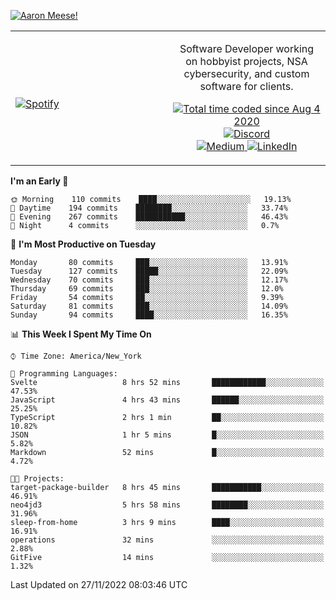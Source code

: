 [![Aaron Meese!](https://user-images.githubusercontent.com/17814535/88975338-a2aabf00-d27f-11ea-963f-8a19608716b4.png)](https://github.com/ajmeese7/readme-ascii "README ASCII")

<!-- Modified from project here: https://github.com/novatorem/novatorem -->
<table width="100%">
  <tr>
  <td width="50%">

&nbsp; <br> [![Spotify](https://ajmeese7.vercel.app/api/spotify)](https://open.spotify.com/user/ajmeese)

  </td>
  <td width="50%">
    <p align="center">
    Software Developer working on hobbyist projects, NSA cybersecurity, and custom software for clients.
    </p>
    <p align="center">
      <a href="https://wakatime.com/@f726891d-3b02-46cd-9b60-e8c59f9e2b14">
        <img src="https://wakatime.com/badge/user/f726891d-3b02-46cd-9b60-e8c59f9e2b14.svg" alt="Total time coded since Aug 4 2020" title="WakaTime" />
      </a>
      <a href="http://link.aaronmeese.com/discord">
        <img src="https://img.shields.io/badge/discord-ajmeese7%234835-369?style=flat-square&logo=discord&logoColor=white&color=purple" alt="Discord" title="Discord">
      </a>
      <br />
      <a href="https://link.aaronmeese.com/medium">
        <img src="https://img.shields.io/badge/medium-ajmeese7-1DB954?style=flat-square&logo=medium&logoColor=white" alt="Medium" title="Medium">
      </a>
      <a href="https://link.aaronmeese.com/linkedin">
        <img src="https://img.shields.io/badge/linkedIn-aaronmeese-1DB954?style=flat-square&logo=linkedin&logoColor=white&color=blue" alt="LinkedIn" title="LinkedIn">
      </a>
    </p>
  </td>

</table>

[//]: <> (The `&nbsp;` is to have Aphelion take up more space)

<!--START_SECTION:waka-->
**I'm an Early 🐤** 

```text
🌞 Morning    110 commits    ████░░░░░░░░░░░░░░░░░░░░░   19.13% 
🌆 Daytime    194 commits    ████████░░░░░░░░░░░░░░░░░   33.74% 
🌃 Evening    267 commits    ███████████░░░░░░░░░░░░░░   46.43% 
🌙 Night      4 commits      ░░░░░░░░░░░░░░░░░░░░░░░░░   0.7%

```
📅 **I'm Most Productive on Tuesday** 

```text
Monday       80 commits     ███░░░░░░░░░░░░░░░░░░░░░░   13.91% 
Tuesday      127 commits    █████░░░░░░░░░░░░░░░░░░░░   22.09% 
Wednesday    70 commits     ███░░░░░░░░░░░░░░░░░░░░░░   12.17% 
Thursday     69 commits     ███░░░░░░░░░░░░░░░░░░░░░░   12.0% 
Friday       54 commits     ██░░░░░░░░░░░░░░░░░░░░░░░   9.39% 
Saturday     81 commits     ███░░░░░░░░░░░░░░░░░░░░░░   14.09% 
Sunday       94 commits     ████░░░░░░░░░░░░░░░░░░░░░   16.35%

```


📊 **This Week I Spent My Time On** 

```text
⌚︎ Time Zone: America/New_York

💬 Programming Languages: 
Svelte                   8 hrs 52 mins       ████████████░░░░░░░░░░░░░   47.53% 
JavaScript               4 hrs 43 mins       ██████░░░░░░░░░░░░░░░░░░░   25.25% 
TypeScript               2 hrs 1 min         ██░░░░░░░░░░░░░░░░░░░░░░░   10.82% 
JSON                     1 hr 5 mins         █░░░░░░░░░░░░░░░░░░░░░░░░   5.82% 
Markdown                 52 mins             █░░░░░░░░░░░░░░░░░░░░░░░░   4.72%

🐱‍💻 Projects: 
target-package-builder   8 hrs 45 mins       ███████████░░░░░░░░░░░░░░   46.91% 
neo4jd3                  5 hrs 58 mins       ████████░░░░░░░░░░░░░░░░░   31.96% 
sleep-from-home          3 hrs 9 mins        ████░░░░░░░░░░░░░░░░░░░░░   16.91% 
operations               32 mins             ░░░░░░░░░░░░░░░░░░░░░░░░░   2.88% 
GitFive                  14 mins             ░░░░░░░░░░░░░░░░░░░░░░░░░   1.32%

```


 Last Updated on 27/11/2022 08:03:46 UTC
<!--END_SECTION:waka-->
